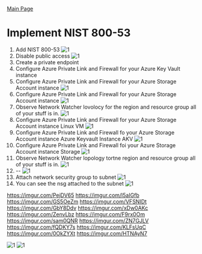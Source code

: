 [Main Page](https://github.com/davidj778/davidj778)

# Implement NIST 800-53





1. Add NIST 800-53
![1](https://imgur.com/PejDV65.jpg)
3. Disable public access
![1](https://imgur.com/ZenvLbz.jpg)
5. Create a private endpoint
6. Configure Azure Private Link and Firewall for your Azure Key Vault instance
7. Configure Azure Private Link and Firewall for your Azure Storage Account instance
![1](https://imgur.com/ZN7GJLV.jpg)
9. Configure Azure Private Link and Firewall for your Azure Storage Account instance
![1](https://imgur.com/fQDKY7s.jpg)
11. Observe Network Watcher lovolocy for the region and resource group all of your stuff is in.
![1](https://imgur.com/KLFsUqC.jpg)
13. Configure Azure Private Link and Firewall for your Azure Storage Account instance Linux VM
![1](https://imgur.com/0OkZYXt.jpg)
15. Configure Azure Private Link and Firewall fo your Azure Storage Account instance Azure Keyvault Instance AKV
![1](https://imgur.com/HTNAyN7.jpg)
17. Configure Azure Private Link and Firewall foi your Azure Storage Account instance Storage
![1](https://imgur.com/l5aIGfb.jpg)
19. Observe Network Watcher lopology tortne region and resource group all of your stuff is in.
![1](https://imgur.com/GS5OeZm.jpg)
20. --
![1](https://imgur.com/VFSNIDt.jpg)
21. Attach network security group to subnet
![1](https://imgur.com/GbY8Ddv.jpg)
22. You can see the nsg attached to the subnet
![1](https://imgur.com/xDw0AKc.jpg)

https://imgur.com/PejDV65
https://imgur.com/l5aIGfb
https://imgur.com/GS5OeZm
https://imgur.com/VFSNIDt
https://imgur.com/GbY8Ddv
https://imgur.com/xDw0AKc
https://imgur.com/ZenvLbz
https://imgur.com/F9rx0Om
https://imgur.com/sam0QNR
https://imgur.com/ZN7GJLV
https://imgur.com/fQDKY7s
https://imgur.com/KLFsUqC
https://imgur.com/0OkZYXt
https://imgur.com/HTNAyN7







![1](https://imgur.com/F9rx0Om.jpg)
![1](https://imgur.com/sam0QNR.jpg)





